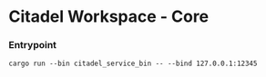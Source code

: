 # Citadel Workspace - Core

### Entrypoint
`cargo run --bin citadel_service_bin -- --bind 127.0.0.1:12345`